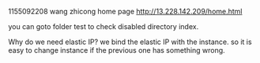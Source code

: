 1155092208 wang zhicong
home page http://13.228.142.209/home.html

you can goto folder test to check disabled directory index. 

Why do we need elastic IP?
we bind the elastic IP with the instance. so it is easy to change instance if the previous one has something wrong. 